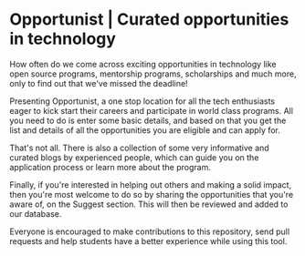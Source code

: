 # Opportunist | Curated opportunities in technology

How often do we come across exciting opportunities in technology like open source programs, mentorship programs, scholarships and much more, only to find out that we've missed the deadline! 

Presenting Opportunist, a one stop location for all the tech enthusiasts eager to kick start their careers and participate in world class programs. All you need to do is enter some basic details, and based on that you get the list and details of all the opportunities you are eligible and can apply for. 

That's not all. There is also a collection of some very informative and curated blogs by experienced people, which can guide you on the application process or learn more about the program. 

Finally, if you're interested in helping out others and making a solid impact, then you're most welcome to do so by sharing the opportunities that you're aware of, on the Suggest section. This will then be reviewed and added to our database. 

Everyone is encouraged to make contributions to this repository, send pull requests and help students have a better experience while using this tool. 
